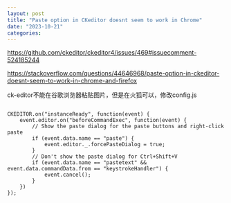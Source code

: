 ```yaml
---
layout: post
title: "Paste option in CKeditor doesnt seem to work in Chrome"
date: "2023-10-21"
categories: 
---
```

<p><a href="https://github.com/ckeditor/ckeditor4/issues/469#issuecomment-524185244">https://github.com/ckeditor/ckeditor4/issues/469#issuecomment-524185244</a></p>

<p><a href="https://stackoverflow.com/questions/44646968/paste-option-in-ckeditor-doesnt-seem-to-work-in-chrome-and-firefox">https://stackoverflow.com/questions/44646968/paste-option-in-ckeditor-doesnt-seem-to-work-in-chrome-and-firefox</a></p>

<p>ck-editor不能在谷歌浏览器粘贴图片，但是在火狐可以，修改config.js</p>

<pre>
<code>
CKEDITOR.on(&quot;instanceReady&quot;, function(event) {
	event.editor.on(&quot;beforeCommandExec&quot;, function(event) {
		// Show the paste dialog for the paste buttons and right-click paste
		if (event.data.name == &quot;paste&quot;) {
			event.editor._.forcePasteDialog = true;
		}
		// Don&#39;t show the paste dialog for Ctrl+Shift+V
		if (event.data.name == &quot;pastetext&quot; &amp;&amp; event.data.commandData.from == &quot;keystrokeHandler&quot;) {
			event.cancel();
		}
	})
});</code></pre>

<p>&nbsp;</p>

